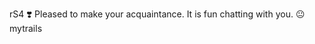rS4
:heavy_heart_exclamation:
Pleased to make your acquaintance.
It is fun chatting with you.
:neutral_face:
mytrails
